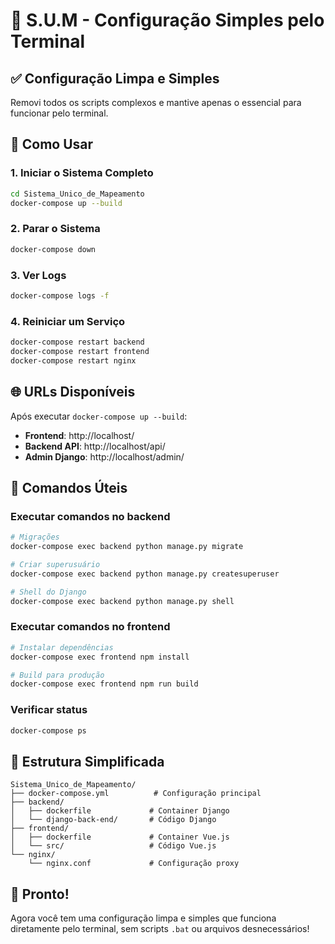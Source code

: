 # 🚀 S.U.M - Configuração Simples pelo Terminal

## ✅ Configuração Limpa e Simples

Removi todos os scripts complexos e mantive apenas o essencial para funcionar pelo terminal.

## 🎯 Como Usar

### 1. **Iniciar o Sistema Completo**
```bash
cd Sistema_Unico_de_Mapeamento
docker-compose up --build
```

### 2. **Parar o Sistema**
```bash
docker-compose down
```

### 3. **Ver Logs**
```bash
docker-compose logs -f
```

### 4. **Reiniciar um Serviço**
```bash
docker-compose restart backend
docker-compose restart frontend
docker-compose restart nginx
```

## 🌐 URLs Disponíveis

Após executar `docker-compose up --build`:

- **Frontend**: http://localhost/
- **Backend API**: http://localhost/api/
- **Admin Django**: http://localhost/admin/

## 🔧 Comandos Úteis

### **Executar comandos no backend**
```bash
# Migrações
docker-compose exec backend python manage.py migrate

# Criar superusuário
docker-compose exec backend python manage.py createsuperuser

# Shell do Django
docker-compose exec backend python manage.py shell
```

### **Executar comandos no frontend**
```bash
# Instalar dependências
docker-compose exec frontend npm install

# Build para produção
docker-compose exec frontend npm run build
```

### **Verificar status**
```bash
docker-compose ps
```

## 📁 Estrutura Simplificada

```
Sistema_Unico_de_Mapeamento/
├── docker-compose.yml          # Configuração principal
├── backend/
│   ├── dockerfile             # Container Django
│   └── django-back-end/       # Código Django
├── frontend/
│   ├── dockerfile             # Container Vue.js
│   └── src/                   # Código Vue.js
└── nginx/
    └── nginx.conf             # Configuração proxy
```

## 🎉 Pronto!

Agora você tem uma configuração limpa e simples que funciona diretamente pelo terminal, sem scripts `.bat` ou arquivos desnecessários!
